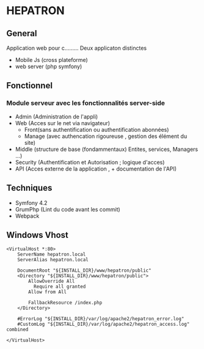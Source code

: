 # HEPATRON

## General
Application web pour c.........
Deux applicaton distinctes 
  - Mobile Js (cross plateforme)
  - web server (php symfony) 
## Fonctionnel
### Module serveur avec les fonctionnalités server-side
 - Admin (Administration de l'appli)
 - Web (Acces sur le net via navigateur)
    - Front(sans authentification ou authentification abonnées)
    - Manage (avec authencation rigoureuse , gestion des élément du site)
 - Middle (structure de base (fondammentaux) Entites, services, Managers ...)
 - Security (Authentification et Autorisation ; logique d'acces)
 - API (Acces externe de la application , + documentation de l'API)
 
## Techniques 
  - Symfony 4.2
  - GrumPhp  (Lint du code avant les commit)
  - Webpack


## Windows Vhost
    <VirtualHost *:80>
        ServerName hepatron.local
        ServerAlias hepatron.local
        
        DocumentRoot "${INSTALL_DIR}/www/hepatron/public"
        <Directory "${INSTALL_DIR}/www/hepatron/public">
            AllowOverride All
              Require all granted
            Allow from All
            
            FallbackResource /index.php
        </Directory>
        
        #ErrorLog "${INSTALL_DIR}/var/log/apache2/hepatron_error.log"
        #CustomLog "${INSTALL_DIR}/var/log/apache2/hepatron_access.log" combined
        
    </VirtualHost>
    

